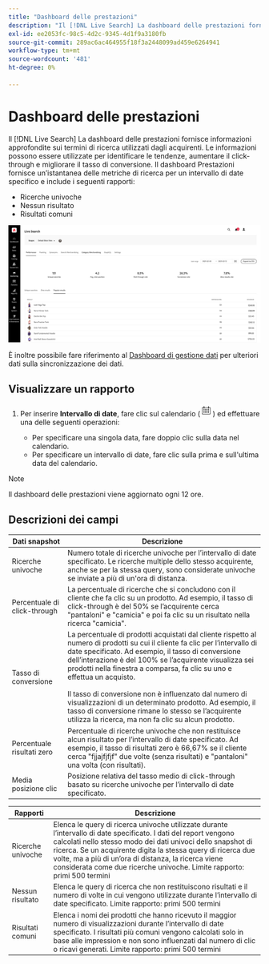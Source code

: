 ```yaml
---
title: "Dashboard delle prestazioni"
description: "Il [!DNL Live Search] La dashboard delle prestazioni fornisce informazioni approfondite sui termini di ricerca utilizzati dagli acquirenti."
exl-id: ee2053fc-98c5-4d2c-9345-4d1f9a3180fb
source-git-commit: 289ac6ac464955f18f3a2448099ad459e6264941
workflow-type: tm+mt
source-wordcount: '481'
ht-degree: 0%

---
```


# Dashboard delle prestazioni

Il [!DNL Live Search] La dashboard delle prestazioni fornisce informazioni approfondite sui termini di ricerca utilizzati dagli acquirenti. Le informazioni possono essere utilizzate per identificare le tendenze, aumentare il click-through e migliorare il tasso di conversione. Il dashboard Prestazioni fornisce un’istantanea delle metriche di ricerca per un intervallo di date specifico e include i seguenti rapporti:

* Ricerche univoche
* Nessun risultato
* Risultati comuni

![Prestazioni](assets/performance-unique-searches.png)

È inoltre possibile fare riferimento al [Dashboard di gestione dati](https://experienceleague.adobe.com/docs/commerce-admin/systems/data-transfer/data-dashboard.html) per ulteriori dati sulla sincronizzazione dei dati.

## Visualizzare un rapporto

1. Per inserire **Intervallo di date**, fare clic sul calendario (![Calendario](assets/btn-calendar.png)) ed effettuare una delle seguenti operazioni:

   * Per specificare una singola data, fare doppio clic sulla data nel calendario.
   * Per specificare un intervallo di date, fare clic sulla prima e sull&#39;ultima data del calendario.

>[!NOTE]
>
>Il dashboard delle prestazioni viene aggiornato ogni 12 ore.

## Descrizioni dei campi

| Dati snapshot | Descrizione |
|--- |--- |
| Ricerche univoche | Numero totale di ricerche univoche per l’intervallo di date specificato. Le ricerche multiple dello stesso acquirente, anche se per la stessa query, sono considerate univoche se inviate a più di un&#39;ora di distanza. |
| Percentuale di click-through | La percentuale di ricerche che si concludono con il cliente che fa clic su un prodotto. Ad esempio, il tasso di click-through è del 50% se l’acquirente cerca &quot;pantaloni&quot; e &quot;camicia&quot; e poi fa clic su un risultato nella ricerca &quot;camicia&quot;. |
| Tasso di conversione | La percentuale di prodotti acquistati dal cliente rispetto al numero di prodotti su cui il cliente fa clic per l’intervallo di date specificato. Ad esempio, il tasso di conversione dell’interazione è del 100% se l’acquirente visualizza sei prodotti nella finestra a comparsa, fa clic su uno e effettua un acquisto. <br /><br />Il tasso di conversione non è influenzato dal numero di visualizzazioni di un determinato prodotto. Ad esempio, il tasso di conversione rimane lo stesso se l’acquirente utilizza la ricerca, ma non fa clic su alcun prodotto. |
| Percentuale risultati zero | Percentuale di ricerche univoche che non restituisce alcun risultato per l’intervallo di date specificato. Ad esempio, il tasso di risultati zero è 66,67% se il cliente cerca &quot;fjjajfjfjf&quot; due volte (senza risultati) e &quot;pantaloni&quot; una volta (con risultati). |
| Media posizione clic | Posizione relativa del tasso medio di click-through basato su ricerche univoche per l’intervallo di date specificato. |

| Rapporti | Descrizione |
|--- |--- |
| Ricerche univoche | Elenca le query di ricerca univoche utilizzate durante l’intervallo di date specificato. I dati del report vengono calcolati nello stesso modo dei dati univoci dello snapshot di ricerca. Se un acquirente digita la stessa query di ricerca due volte, ma a più di un’ora di distanza, la ricerca viene considerata come due ricerche univoche. Limite rapporto: primi 500 termini |
| Nessun risultato | Elenca le query di ricerca che non restituiscono risultati e il numero di volte in cui vengono utilizzate durante l’intervallo di date specificato. Limite rapporto: primi 500 termini |
| Risultati comuni | Elenca i nomi dei prodotti che hanno ricevuto il maggior numero di visualizzazioni durante l’intervallo di date specificato. I risultati più comuni vengono calcolati solo in base alle impression e non sono influenzati dal numero di clic o ricavi generati. Limite rapporto: primi 500 termini |
